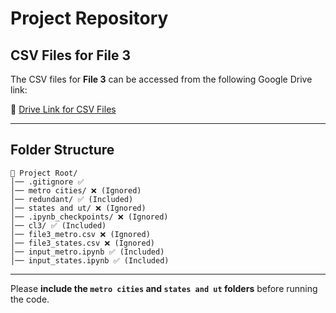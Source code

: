 # Project Repository

## CSV Files for File 3
The CSV files for **File 3** can be accessed from the following Google Drive link:

🔗 [Drive Link for CSV Files](https://drive.google.com/drive/folders/1bjhp5GcQb5csw0TchRRKFm50MRK5IFTt?usp=sharing)

---

## Folder Structure

```
📂 Project Root/
│── .gitignore ✅ 
│── metro cities/ ❌ (Ignored)
│── redundant/ ✅ (Included)
│── states and ut/ ❌ (Ignored)
│── .ipynb_checkpoints/ ❌ (Ignored)
│── cl3/ ✅ (Included)
│── file3_metro.csv ❌ (Ignored)
│── file3_states.csv ❌ (Ignored)
│── input_metro.ipynb ✅ (Included)
│── input_states.ipynb ✅ (Included)
```

---

Please **include the `metro cities` and `states and ut` folders** before running the code.


